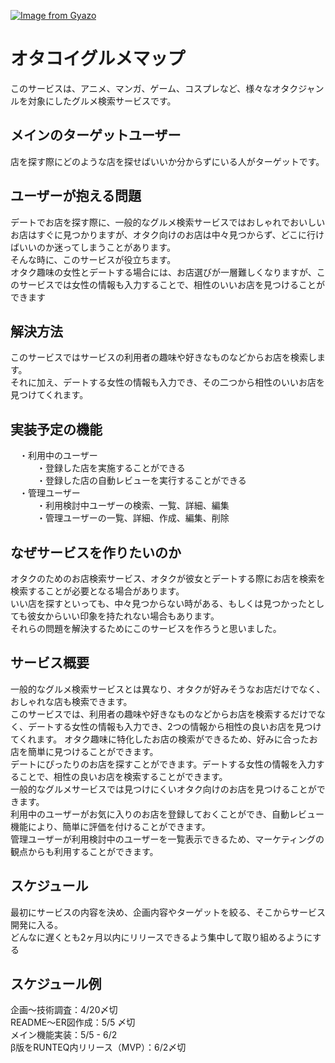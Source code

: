 [![Image from Gyazo](https://i.gyazo.com/e26c9df12ed916bc5ffdc4de7e7a7ebf.png)](https://gyazo.com/e26c9df12ed916bc5ffdc4de7e7a7ebf)


# オタコイグルメマップ
このサービスは、アニメ、マンガ、ゲーム、コスプレなど、様々なオタクジャンルを対象にしたグルメ検索サービスです。

## メインのターゲットユーザー
店を探す際にどのような店を探せばいいか分からずにいる人がターゲットです。

## ユーザーが抱える問題
デートでお店を探す際に、一般的なグルメ検索サービスではおしゃれでおいしいお店はすぐに見つかりますが、オタク向けのお店は中々見つからず、どこに行けばいいのか迷ってしまうことがあります。<br>
そんな時に、このサービスが役立ちます。<br>
オタク趣味の女性とデートする場合には、お店選びが一層難しくなりますが、このサービスでは女性の情報も入力することで、相性のいいお店を見つけることができます

## 解決方法
このサービスではサービスの利用者の趣味や好きなものなどからお店を検索します。<br>
それに加え、デートする女性の情報も入力でき、その二つから相性のいいお店を見つけてくれます。

## 実装予定の機能
　・利用中のユーザー<br>
　　　・登録した店を実施することができる<br>
　　　・登録した店の自動レビューを実行することができる<br>
　・管理ユーザー<br>
　　　・利用検討中ユーザーの検索、一覧、詳細、編集<br>
　　　・管理ユーザーの一覧、詳細、作成、編集、削除<br>


## なぜサービスを作りたいのか
オタクのためのお店検索サービス、オタクが彼女とデートする際にお店を検索を検索することが必要となる場合があります。<br>
いい店を探すといっても、中々見つからない時がある、もしくは見つかったとしても彼女からいい印象を持たれない場合もあります。<br>
それらの問題を解決するためにこのサービスを作ろうと思いました。


## サービス概要
一般的なグルメ検索サービスとは異なり、オタクが好みそうなお店だけでなく、おしゃれな店も検索できます。<br>このサービスでは、利用者の趣味や好きなものなどからお店を検索するだけでなく、デートする女性の情報も入力でき、2つの情報から相性の良いお店を見つけてくれます。
オタク趣味に特化したお店の検索ができるため、好みに合ったお店を簡単に見つけることができます。<br>
デートにぴったりのお店を探すことができます。デートする女性の情報を入力することで、相性の良いお店を検索することができます。<br>
一般的なグルメサービスでは見つけにくいオタク向けのお店を見つけることができます。<br>
利用中のユーザーがお気に入りのお店を登録しておくことができ、自動レビュー機能により、簡単に評価を付けることができます。<br>
管理ユーザーが利用検討中のユーザーを一覧表示できるため、マーケティングの観点からも利用することができます。

## スケジュール
最初にサービスの内容を決め、企画内容やターゲットを絞る、そこからサービス開発に入る。<br>
どんなに遅くとも2ヶ月以内にリリースできるよう集中して取り組めるようにする

## スケジュール例
企画〜技術調査：4/20〆切<br>
README〜ER図作成：5/5 〆切<br>
メイン機能実装：5/5 - 6/2<br>
β版をRUNTEQ内リリース（MVP）：6/2〆切<br>

